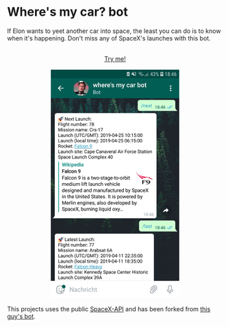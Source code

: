 # Where's my car? bot

If Elon wants to yeet another car into space, the least you can do is to know when it's happening. Don't miss any of SpaceX's launches with this bot.

<p align="center"><br>
  <a href="https://t.me/wheresmycar_bot">Try me!</a>
  <br><br>
  <img width="300px" src="screenshot.jpg">
</p>


This projects uses the public [SpaceX-API](https://github.com/r-spacex/SpaceX-API) and has been forked from [this guy's bot](https://github.com/matteomeneghetti/SpaceX-Launches-Bot).
